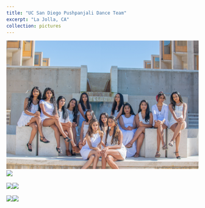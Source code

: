 ```yaml
---
title: "UC San Diego Pushpanjali Dance Team"
excerpt: "La Jolla, CA"
collection: pictures
---
```


<img src="/images/portfolio/ucsd_pushpanjali/1.jpg">

<img src="/images/portfolio/ucsd_pushpanjali/2.jpg">

<p>
    <div style="  content: '' clear: both; display: table;">
        <div style="float: left; width: 49%; margin-right: 2%;">
            <img src="/images/portfolio/ucsd_pushpanjali/3.jpg">
        </div>
        <div style="float: left; width: 49%;">
            <img src="/images/portfolio/ucsd_pushpanjali/4.jpg">
        </div>
    </div>
</p>

<p>
    <div style="  content: '' clear: both; display: table;">
        <div style="float: left; width: 49%; margin-right: 2%;">
            <img src="/images/portfolio/ucsd_pushpanjali/5.jpg">
        </div>
        <div style="float: left; width: 49%;">
            <img src="/images/portfolio/ucsd_pushpanjali/6.jpg">
        </div>
    </div>
</p>
